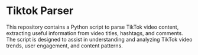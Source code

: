 # Tiktok Parser
This repository contains a Python script to parse TikTok video content, extracting useful information from video titles, hashtags, and comments. The script is designed to assist in understanding and analyzing TikTok video trends, user engagement, and content patterns.
